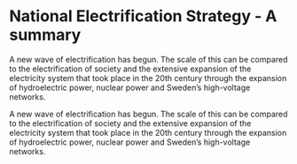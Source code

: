# National Electrification Strategy - A summary

A new wave of electrification has begun. The scale of this can be compared to the electrification of society and the extensive expansion of the electricity system that took place in the 20th century through the expansion of hydroelectric power, nuclear power and Sweden’s high-voltage networks.

A new wave of electrification has begun. The scale of this can be compared to the electrification of society and the extensive expansion of the electricity system that took place in the 20th century through the expansion of hydroelectric power, nuclear power and Sweden’s high-voltage networks.
